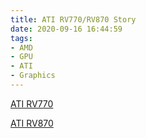 ```yaml
---
title: ATI RV770/RV870 Story
date: 2020-09-16 16:44:59
tags:
- AMD
- GPU
- ATI
- Graphics
---
```


[ATI RV770](https://www.anandtech.com/show/2679)

[ATI RV870](https://www.anandtech.com/show/2937)

<!-- more -->
